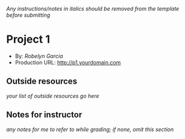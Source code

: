 *Any instructions/notes in italics should be removed from the template before submitting* 

# Project 1
+ By: *Robelyn Garcia*
+ Production URL: <http://p1.yourdomain.com>

## Outside resources
*your list of outside resources go here*

## Notes for instructor
*any notes for me to refer to while grading; if none, omit this section*
